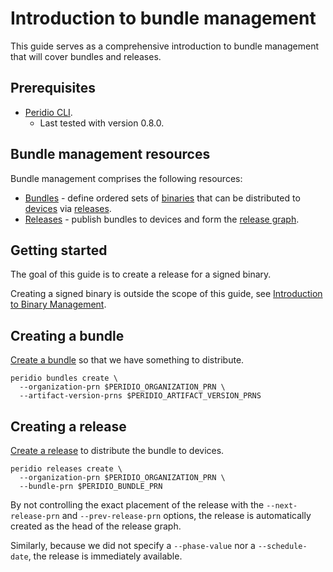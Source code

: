 # Introduction to bundle management

This guide serves as a comprehensive introduction to bundle management that will cover bundles and releases.

## Prerequisites

- [Peridio CLI](https://github.com/peridio/morel/releases).
  - Last tested with version 0.8.0.

## Bundle management resources

Bundle management comprises the following resources:

- [Bundles](/platform/reference/bundles) - define ordered sets of [binaries](/platform/reference/binaries) that can be distributed to [devices](/platform/reference/devices) via [releases](/platform/reference/releases).
- [Releases](/platform/reference/releases) - publish bundles to devices and form the [release graph](/platform/reference/releases#graph-traversal).

## Getting started

The goal of this guide is to create a release for a signed binary.

Creating a signed binary is outside the scope of this guide, see [Introduction to Binary Management](introduction-to-binary-management).

## Creating a bundle

[Create a bundle](creating-bundles) so that we have something to distribute.

```
peridio bundles create \
  --organization-prn $PERIDIO_ORGANIZATION_PRN \
  --artifact-version-prns $PERIDIO_ARTIFACT_VERSION_PRNS
```

## Creating a release

[Create a release](creating-releases) to distribute the bundle to devices.

```
peridio releases create \
  --organization-prn $PERIDIO_ORGANIZATION_PRN \
  --bundle-prn $PERIDIO_BUNDLE_PRN
```

By not controlling the exact placement of the release with the `--next-release-prn` and `--prev-release-prn` options, the release is automatically created as the head of the release graph.

Similarly, because we did not specify a `--phase-value` nor a `--schedule-date`, the release is immediately available.
